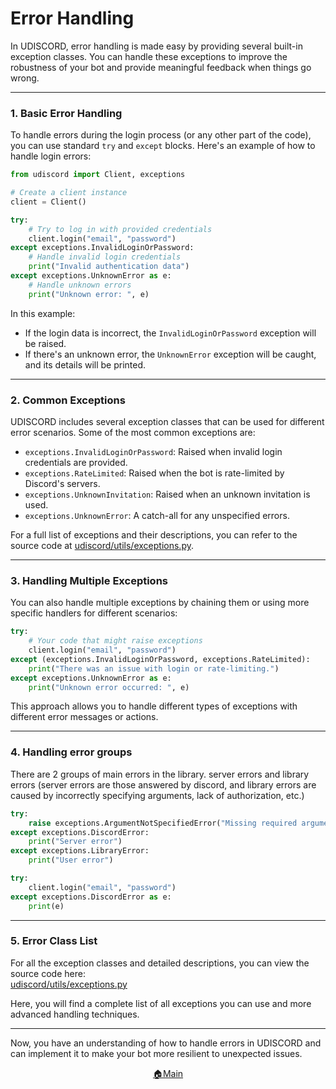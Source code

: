 # **Error Handling**

In UDISCORD, error handling is made easy by providing several built-in exception classes. You can handle these exceptions to improve the robustness of your bot and provide meaningful feedback when things go wrong.

---

### **1. Basic Error Handling**

To handle errors during the login process (or any other part of the code), you can use standard `try` and `except` blocks. Here's an example of how to handle login errors:

```python
from udiscord import Client, exceptions

# Create a client instance
client = Client()

try:
    # Try to log in with provided credentials
    client.login("email", "password")
except exceptions.InvalidLoginOrPassword:
    # Handle invalid login credentials
    print("Invalid authentication data")
except exceptions.UnknownError as e:
    # Handle unknown errors
    print("Unknown error: ", e)
```

In this example:
- If the login data is incorrect, the `InvalidLoginOrPassword` exception will be raised.
- If there's an unknown error, the `UnknownError` exception will be caught, and its details will be printed.

---

### **2. Common Exceptions**

UDISCORD includes several exception classes that can be used for different error scenarios. Some of the most common exceptions are:

- `exceptions.InvalidLoginOrPassword`: Raised when invalid login credentials are provided.
- `exceptions.RateLimited`: Raised when the bot is rate-limited by Discord's servers.
- `exceptions.UnknownInvitation`: Raised when an unknown invitation is used.
- `exceptions.UnknownError`: A catch-all for any unspecified errors.

For a full list of exceptions and their descriptions, you can refer to the source code at [udiscord/utils/exceptions.py](https://github.com/xXxCLOTIxXx/discord/blob/main/udiscord/utils/exceptions.py).

---

### **3. Handling Multiple Exceptions**

You can also handle multiple exceptions by chaining them or using more specific handlers for different scenarios:

```python
try:
    # Your code that might raise exceptions
    client.login("email", "password")
except (exceptions.InvalidLoginOrPassword, exceptions.RateLimited):
    print("There was an issue with login or rate-limiting.")
except exceptions.UnknownError as e:
    print("Unknown error occurred: ", e)
```

This approach allows you to handle different types of exceptions with different error messages or actions.

---

### **4. Handling error groups**

There are 2 groups of main errors in the library. server errors and library errors (server errors are those answered by discord, and library errors are caused by incorrectly specifying arguments, lack of authorization, etc.)

```python
try:
    raise exceptions.ArgumentNotSpecifiedError("Missing required argument")
except exceptions.DiscordError:
    print("Server error")
except exceptions.LibraryError:
    print("User error")
```

```python
try:
    client.login("email", "password")
except exceptions.DiscordError as e:
    print(e)
```

---

### **5. Error Class List**

For all the exception classes and detailed descriptions, you can view the source code here:  
[udiscord/utils/exceptions.py](https://github.com/xXxCLOTIxXx/discord/blob/main/udiscord/utils/exceptions.py)

Here, you will find a complete list of all exceptions you can use and more advanced handling techniques.

---

Now, you have an understanding of how to handle errors in UDISCORD and can implement it to make your bot more resilient to unexpected issues.


<div align="center">
  <a href="https://github.com/xXxCLOTIxXx/discord/blob/main/docs/index.md">🏠Main</a>
</div>

